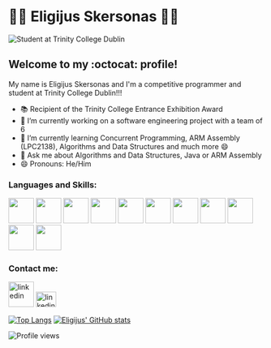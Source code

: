 # 👨‍💻 Eligijus Skersonas 👨‍💻
![Student at Trinity College Dublin](https://i.imgur.com/69CfB4d.png)
## Welcome to my :octocat: profile!

My name is Eligijus Skersonas and I'm a competitive programmer and student at Trinity College Dublin!!!

- 📚 Recipient of the Trinity College Entrance Exhibition Award
- 🔭 I’m currently working on a software engineering project with a team of 6 
- 🌱 I’m currently learning Concurrent Programming, ARM Assembly (LPC2138), Algorithms and Data Structures and much more 😄
- 💬 Ask me about Algorithms and Data Structures, Java or ARM Assembly
- 😄 Pronouns: He/Him

### Languages and Skills:
<img src="https://upload.wikimedia.org/wikipedia/en/3/30/Java_programming_language_logo.svg" width="50" height="50"> <img src="https://cdn.iconscout.com/icon/free/png-512/c-programming-569564.png" width="50" height="50"> <img src="https://cdn.freebiesupply.com/logos/large/2x/eclipse-11-logo-png-transparent.png" width="50" height="50"> <img src="https://upload.wikimedia.org/wikipedia/commons/thumb/1/1b/R_logo.svg/724px-R_logo.svg.png" width="50" height="50"> <img src="https://upload.wikimedia.org/wikipedia/commons/thumb/9/9a/Visual_Studio_Code_1.35_icon.svg/1024px-Visual_Studio_Code_1.35_icon.svg.png" width="50" height="50"> <img src="https://upload.wikimedia.org/wikipedia/commons/thumb/6/61/HTML5_logo_and_wordmark.svg/512px-HTML5_logo_and_wordmark.svg.png" width="50" height="50"> <img src="https://upload.wikimedia.org/wikipedia/commons/thumb/d/d5/CSS3_logo_and_wordmark.svg/1200px-CSS3_logo_and_wordmark.svg.png" width="50" height="50"> <img src="https://upload.wikimedia.org/wikipedia/commons/thumb/9/99/Unofficial_JavaScript_logo_2.svg/1024px-Unofficial_JavaScript_logo_2.svg.png" width="50" height="50"> <img src="https://upload.wikimedia.org/wikipedia/commons/thumb/9/9d/Xml_logo.svg/1280px-Xml_logo.svg.png" width="50" height="50"> <img src="https://upload.wikimedia.org/wikipedia/commons/thumb/d/d5/UML_logo.svg/400px-UML_logo.svg.png" width="50" height="50"> <img src="https://reposcope.com/media/unknown/none/scalable/basex.svg" width="50" height="50"> 

### Contact me:
[<img src='https://www.logo.wine/a/logo/LinkedIn/LinkedIn-Logo.wine.svg' alt='linkedin' height='50'>](https://www.linkedin.com/in/eligijus-skersonas/) [<img src='https://upload.wikimedia.org/wikipedia/commons/thumb/4/45/New_Logo_Gmail.svg/1280px-New_Logo_Gmail.svg.png' alt='linkedin' width= '40' height='30'>](mailto:skersone@tcd.ie) 



   

[![Top Langs](https://github-readme-stats.vercel.app/api/top-langs/?username=eli-scorpio&langs_count=3&theme=radical)](https://github.com/eli-scorpio/github-readme-stats)
[![Eligijus' GitHub stats](https://github-readme-stats.vercel.app/api?username=eli-scorpio&theme=radical)](https://github.com/eli-scorpio/github-readme-stats)  

![Profile views](https://gpvc.arturio.dev/eli-scorpio)  
